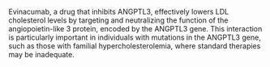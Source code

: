 Evinacumab, a drug that inhibits ANGPTL3, effectively lowers LDL cholesterol levels by targeting and neutralizing the function of the angiopoietin-like 3 protein, encoded by the ANGPTL3 gene. This interaction is particularly important in individuals with mutations in the ANGPTL3 gene, such as those with familial hypercholesterolemia, where standard therapies may be inadequate.